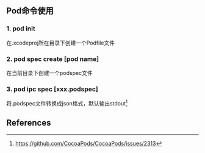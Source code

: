 ## Pod命令使用

### 1. pod init
在.xcodeproj所在目录下创建一个Podfile文件

### 2. pod spec create [pod name]
在当前目录下创建一个podspec文件


### 3. pod ipc spec [xxx.podspec]
将.podspec文件转换成json格式，默认输出stdout[^1]


References
---
[^1]: https://github.com/CocoaPods/CocoaPods/issues/2313

